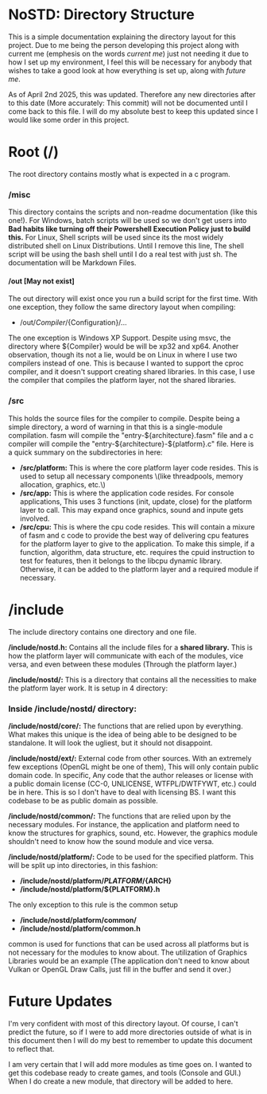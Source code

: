 # NoSTD: Directory Structure  

This is a simple documentation explaining the directory layout for this
project. Due to me being the person developing this project along with
current me \(emphesis on the words *current me*\) just not needing it due
to how I set up my environment, I feel this will be necessary for anybody
that wishes to take a good look at how everything is set up, along with
*future me*.  

As of April 2nd 2025, this was updated. Therefore any new directories
after to this date \(More accurately: This commit\) will not be documented
until I come back to this file. I will do my absolute best to keep this
updated since I would like some order in this project.  

# Root \(/\)  
The root directory contains mostly what is expected in a c program.  

### /misc  
This directory contains the scripts and non-readme documentation \(like this
one!\). For Windows, batch scripts will be used so we don't get users into
**Bad habits like turning off their Powershell Execution Policy just to
build this.** For Linux, Shell scripts will be used since its the most
widely distributed shell on Linux Distributions. Until I remove this line,
The shell script will be using the bash shell until I do a real test with
just sh. The documentation will be Markdown Files.  

#### /out \[May not exist\]  
The out directory will exist once you run a build script for the first
time. With one exception, they follow the same directory layout when
compiling:  
  - /out/${Compiler}/${Configuration}/...  

The one exception is Windows XP Support. Despite using msvc, the directory
where ${Compiler} would be will be xp32 and xp64. Another observation,
though its not a lie, would be on Linux in where I use two compilers instead
of one. This is because I wanted to support the cproc compiler, and it
doesn't support creating shared libraries. In this case, I use the compiler
that compiles the platform layer, not the shared libraries.  

### /src  
This holds the source files for the compiler to compile. Despite being a
simple directory, a word of warning in that this is a single-module
compilation. fasm will compile the "entry-${architecture}.fasm" file and
a c compiler will compile the "entry-${architecture}-${platform}.c" file.
Here is a quick summary on the subdirectories in here:  

<ul>
    <li>
        <b>/src/platform:</b> This is where the core platform layer code
        resides. This is used to setup all necessary components \(like
        threadpools, memory allocation, graphics, etc.\)
    </li>
    <li>
        <b>/src/app:</b> This is where the application code resides. For
        console applications, This uses 3 functions (init, update, close)
        for the platform layer to call. This may expand once graphics,
        sound and inpute gets involved.
    </li>
    <li>
        <b>/src/cpu:</b> This is where the cpu code resides. This will contain
        a mixure of fasm and c code to provide the best way of delivering
        cpu features for the platform layer to give to the application.
        To make this simple, if a function, algorithm, data structure, etc.
        requires the cpuid instruction to test for features, then it belongs
        to the libcpu dynamic library. Otherwise, it can be added to the
        platform layer and a required module if necessary.
    </li>
</ul>

# /include
The include directory contains one directory and one file.  

**/include/nostd.h:** Contains all the include files for a **shared
library.** This is how the platform layer will communicate with each of the
modules, vice versa, and even between these modules \(Through the platform
layer.\)  

**/include/nostd/:** This is a directory that contains all the necessities
to make the platform layer work. It is setup in 4 directory:  

### Inside /include/nostd/ directory:  
**/include/nostd/core/:** The functions that are relied upon by everything.
What makes this unique is the idea of being able to be designed to be
standalone. It will look the ugliest, but it should not disappoint.  

**/include/nostd/ext/:** External code from other sources. With an extremely
few exceptions \(OpenGL might be one of them\), This will only contain
public domain code. In specific, Any code that the author releases or
license with a public domain license \(CC-0, UNLICENSE, WTFPL/DWTFYWT,
etc.\) could be in here. This is so I don't have to deal with licensing BS.
I want this codebase to be as public domain as possible.  

**/include/nostd/common/:** The functions that are relied upon by the
necessary modules. For instance, the application and platform need to know
the structures for graphics, sound, etc. However, the graphics module 
shouldn't need to know how the sound module and vice versa.  

**/include/nostd/platform/:** Code to be used for the specified platform.
This will be split up into directories, in this fashion:  
  - **/include/nostd/platform/${PLATFORM}/${ARCH}**  
  - **/include/nostd/platform/${PLATFORM}.h**  

The only exception to this rule is the common setup  
  - **/include/nostd/platform/common/**  
  - **/include/nostd/platform/common.h**  

common is used for functions that can be used across all platforms but is
not necessary for the modules to know about. The utilization of Graphics
Libraries would be an example \(The application don't need to know about
Vulkan or OpenGL Draw Calls, just fill in the buffer and send it over.\)  

# Future Updates  
I'm very confident with most of this directory layout. Of course, I can't
predict the future, so if I were to add more directories outside of what
is in this document then I will do my best to remember to update this
document to reflect that.  

I am very certain that I will add more modules as time goes on. I wanted to
get this codebase ready to create games, and tools \(Console and GUI.\)
When I do create a new module, that directory will be added to here.

